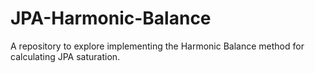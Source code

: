 # JPA-Harmonic-Balance
A repository to explore implementing the Harmonic Balance method for calculating JPA saturation. 
